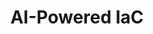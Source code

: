 ---
title: AI-Powered IaC
layout: neo

meta_desc: AI-powered infrastructure as code. Generate, understand, and automate infrastructure with natural language. Includes Pulumi AI, Copilot, and Neo.

aliases:
- /ai
- /copilot
- /product/ai-assistant
- /product/copilot

overview:
    header: AI-Powered IaC
    title: The AI platform that actually ships infrastructure code
    body: |
      Pulumi Neo is our unified AI platform for infrastructure. Generate production-ready infrastructure code from natural language. Get an AI assistant that understands your entire cloud. Deploy and manage infrastructure with an autonomous agent. All powered by AI that's trained on millions of infrastructure patterns.
    items:
        - title: Generate Infrastructure
          icon: code
          icon_color: purple
          description: |
            Turn ideas into deployed infrastructure. Describe what you need, Neo writes the code.

        - title: AI Assistant
          icon: bot
          icon_color: yellow
          description: |
            Get answers about your infrastructure. Debug failures. Find security issues. All in natural language.

        - title: Autonomous Agent
          icon: automation
          icon_color: blue
          description: |
            Coming soon: Neo can plan, implement, and deploy complex infrastructure tasks autonomously.

neo_agent:
    title: Pulumi Neo - Your Autonomous Infrastructure Agent
    description: |
        Neo is the next evolution of infrastructure automation. It's not just a code generator or assistant - it's an autonomous agent that can understand requirements, plan implementations, write code, and deploy infrastructure. All while following your team's best practices and policies.
    capabilities:
        - title: "Natural Language to Infrastructure"
          example: '"Build a production-ready API with DynamoDB, Lambda, and API Gateway"'
          description: "Neo understands context and generates complete, production-ready infrastructure"
          
        - title: "Multi-Step Planning"
          example: '"Migrate our services from EC2 to EKS with zero downtime"'
          description: "Neo breaks down complex tasks, creates a plan, and executes it step by step"
          
        - title: "Learns Your Patterns"
          example: '"Set up a new microservice like our user service"'
          description: "Neo learns from your existing infrastructure to follow your team's patterns"
          
        - title: "Autonomous Deployment"
          example: '"Deploy this to staging, run tests, then promote to production"'
          description: "Neo can handle entire deployment workflows autonomously with guardrails"

ai_code_generation:
    title: Pulumi AI - Infrastructure Code Generation
    description: |
        Already loved by thousands of developers, Pulumi AI generates infrastructure as code from natural language descriptions. It's the fastest way to go from idea to deployed infrastructure.
    features:
        - title: "Multi-Language Support"
          description: "Generate code in TypeScript, Python, Go, C#, Java, or YAML"
        - title: "Any Cloud Provider"
          description: "Supports AWS, Azure, Google Cloud, Kubernetes, and 150+ providers"
        - title: "Production Ready"
          description: "Generates complete programs with best practices built in"
        - title: "Iterative Refinement"
          description: "Refine and modify generated code with follow-up prompts"

copilot_assistant:
    title: Pulumi Copilot - Your Cloud Intelligence Assistant
    description: |
        Pulumi Copilot is your AI assistant that understands your entire infrastructure. Ask questions, debug issues, find problems, and get recommendations - all through natural language conversation.
    use_cases:
        - title: "Debug Deployments"
          description: "Why did my deployment fail? What changed? How do I fix it?"
          icon: testing
        - title: "Security Scanning"
          description: "Find exposed resources, compliance violations, and security risks"
          icon: shield
        - title: "Cost Optimization"
          description: "Identify waste, unused resources, and cost-saving opportunities"
          icon: gear
        - title: "Infrastructure Understanding"
          description: "What's running where? Who owns what? How are things connected?"
          icon: eye

how_it_works:
    title: How Neo Works
    steps:
        - title: "Describe Your Intent"
          description: "Tell Neo what you want in natural language - from simple resources to complex architectures"
        - title: "Neo Plans the Approach"
          description: "Neo understands the request, breaks it down, and creates an implementation plan"
        - title: "Review and Refine"
          description: "See Neo's plan, provide feedback, and iterate until it's exactly what you need"
        - title: "Deploy with Confidence"
          description: "Neo generates production-ready code and can deploy it following your policies and practices"

enterprise_ready:
    title: Enterprise-Grade AI
    description: |
        Neo is built for enterprises with security, compliance, and governance at its core.
    features:
        - title: "Private Context"
          description: "Your infrastructure data never trains public models. Keep your architecture confidential."
          icon: lock
        - title: "Policy Enforcement"
          description: "Neo respects your CrossGuard policies and won't generate non-compliant infrastructure"
          icon: shield
        - title: "Audit Trail"
          description: "Every Neo interaction is logged. Track who asked what and what was generated"
          icon: paper
        - title: "Team Knowledge"
          description: "Neo learns from your team's patterns and follows your established practices"
          icon: users

customer_quotes:
    title: Teams Shipping Faster with AI
    items:
        - quote: "Pulumi AI reduced our infrastructure development time by 75%. What used to take days now takes hours."
          author: "Platform Engineer, Fortune 500 Financial Services"
          
        - quote: "Copilot found $50k/month in unused resources we didn't even know existed."
          author: "DevOps Lead, Series B Startup"
          
        - quote: "Neo is like having a senior infrastructure engineer on every team. Game changer."
          author: "VP Engineering, SaaS Company"

pricing:
    title: Pricing
    description: |
        Pulumi AI is free to try. Copilot is included with Pulumi Cloud. Neo will be available on Team and Enterprise plans.
    tiers:
        - name: "Pulumi AI"
          description: "Free tier available, unlimited for Teams"
        - name: "Pulumi Copilot"
          description: "Included with all Pulumi Cloud plans"
        - name: "Pulumi Neo"
          description: "Coming soon for Team and Enterprise plans"

get_started:
    title: Start Building with AI Today
    description: |
        Experience the future of infrastructure automation. Try Pulumi AI free, explore Copilot with Pulumi Cloud, and be first to access Neo.
    cta_primary:
        text: "Try Pulumi AI"
        link: "https://www.pulumi.com/ai"
    cta_secondary:
        text: "Get Early Access to Neo"
        link: "/neo-waitlist/"
---